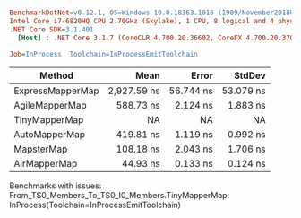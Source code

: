 ``` ini

BenchmarkDotNet=v0.12.1, OS=Windows 10.0.18363.1016 (1909/November2018Update/19H2)
Intel Core i7-6820HQ CPU 2.70GHz (Skylake), 1 CPU, 8 logical and 4 physical cores
.NET Core SDK=3.1.401
  [Host] : .NET Core 3.1.7 (CoreCLR 4.700.20.36602, CoreFX 4.700.20.37001), X64 RyuJIT

Job=InProcess  Toolchain=InProcessEmitToolchain  

```
|           Method |        Mean |     Error |    StdDev |
|----------------- |------------:|----------:|----------:|
| ExpressMapperMap | 2,927.59 ns | 56.744 ns | 53.079 ns |
|   AgileMapperMap |   588.73 ns |  2.124 ns |  1.883 ns |
|    TinyMapperMap |          NA |        NA |        NA |
|    AutoMapperMap |   419.81 ns |  1.119 ns |  0.992 ns |
|       MapsterMap |   108.18 ns |  2.043 ns |  1.706 ns |
|     AirMapperMap |    44.93 ns |  0.133 ns |  0.124 ns |

Benchmarks with issues:
  From_TS0_Members_To_TS0_I0_Members.TinyMapperMap: InProcess(Toolchain=InProcessEmitToolchain)
